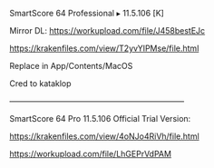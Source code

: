 SmartScore 64 Professional ▸ 11.5.106 [K]

Mirror DL: https://workupload.com/file/J458bestEJc

https://krakenfiles.com/view/T2yvYIPMse/file.html



Replace in App/Contents/MacOS

Cred to kataklop



——————————————————————

SmartScore 64 Pro  11.5.106 Official Trial Version:

https://krakenfiles.com/view/4oNJo4RiVh/file.html

https://workupload.com/file/LhGEPrVdPAM
